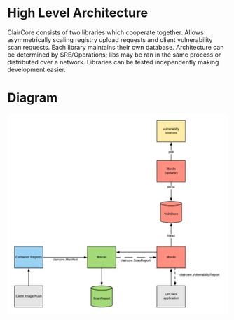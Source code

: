 # High Level Architecture
ClairCore consists of two libraries which cooperate together.
Allows asymmetrically scaling registry upload requests and client vulnerability scan requests.
Each library maintains their own database.
Architecture can be determined by SRE/Operations; libs may be ran in the same process or distributed over a network.
Libraries can be tested independently making development easier.

# Diagram
![alt text](./highlevel_arch.png "architecture diagram")

